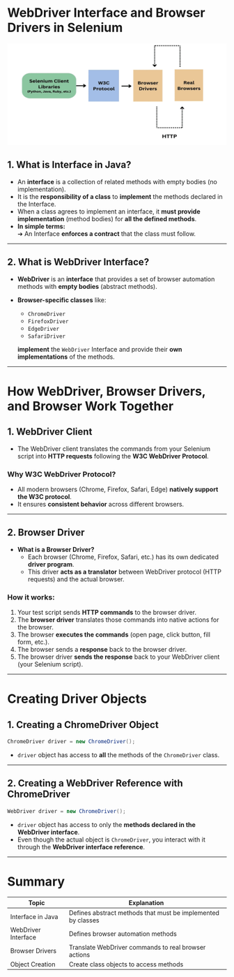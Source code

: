 # WebDriver Interface and Browser Drivers in Selenium
![WebDriver Architecture](images/webdriver_architecture.png)

## 1. What is Interface in Java?

- An **interface** is a collection of related methods with empty bodies (no implementation).
- It is the **responsibility of a class** to **implement** the methods declared in the Interface.
- When a class agrees to implement an interface, it **must provide implementation** (method bodies) for **all the defined methods**.
- **In simple terms:**  
  ➔ An Interface **enforces a contract** that the class must follow.

---

## 2. What is WebDriver Interface?

- **WebDriver** is an **interface** that provides a set of browser automation methods with **empty bodies** (abstract methods).
- **Browser-specific classes** like:
  - `ChromeDriver`
  - `FirefoxDriver`
  - `EdgeDriver`
  - `SafariDriver`
  
  **implement** the `WebDriver` Interface and provide their **own implementations** of the methods.

---

# How WebDriver, Browser Drivers, and Browser Work Together

## 1. WebDriver Client

- The WebDriver client translates the commands from your Selenium script into **HTTP requests** following the **W3C WebDriver Protocol**.

### Why W3C WebDriver Protocol?
- All modern browsers (Chrome, Firefox, Safari, Edge) **natively support the W3C protocol**.
- It ensures **consistent behavior** across different browsers.

---

## 2. Browser Driver

- **What is a Browser Driver?**
  - Each browser (Chrome, Firefox, Safari, etc.) has its own dedicated **driver program**.
  - This driver **acts as a translator** between WebDriver protocol (HTTP requests) and the actual browser.
  
### How it works:
1. Your test script sends **HTTP commands** to the browser driver.
2. The **browser driver** translates those commands into native actions for the browser.
3. The browser **executes the commands** (open page, click button, fill form, etc.).
4. The browser sends a **response** back to the browser driver.
5. The browser driver **sends the response** back to your WebDriver client (your Selenium script).

---

# Creating Driver Objects

## 1. Creating a ChromeDriver Object

```java
ChromeDriver driver = new ChromeDriver();
```
- `driver` object has access to **all** the methods of the `ChromeDriver` class.

---

## 2. Creating a WebDriver Reference with ChromeDriver

```java
WebDriver driver = new ChromeDriver();
```
- `driver` object has access to only the **methods declared in the WebDriver interface**.
- Even though the actual object is `ChromeDriver`, you interact with it through the **WebDriver interface reference**.

---

# Summary

| Topic | Explanation |
| --- | --- |
| Interface in Java | Defines abstract methods that must be implemented by classes |
| WebDriver Interface | Defines browser automation methods |
| Browser Drivers | Translate WebDriver commands to real browser actions |
| Object Creation | Create class objects to access methods |


